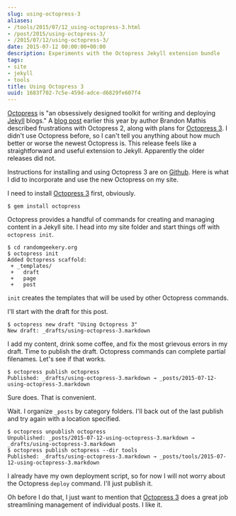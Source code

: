 ```yaml
---
slug: using-octopress-3
aliases:
- /tools/2015/07/12_using-octopress-3.html
- /post/2015/using-octopress-3/
- /2015/07/12/using-octopress-3/
date: 2015-07-12 00:00:00+00:00
description: Experiments with the Octopress Jekyll extension bundle
tags:
- site
- jekyll
- tools
title: Using Octopress 3
uuid: 1683f702-7c5e-459d-adce-d6829fe607f4
---
```

[Octopress]: http://octopress.org/
[Jekyll]: http://jekyllrb.com/
[blog post]: http://octopress.org/2015/01/15/octopress-3.0-is-coming/
[Octopress 3]: https://github.com/octopress/octopress
[Github]: https://github.com/octopress/octopress

[Octopress][] is "an obsessively designed toolkit for writing and deploying [Jekyll][] blogs."
A [blog post][] earlier this year by author Brandon Mathis described frustrations with
Octopress 2, along with plans for [Octopress 3][]. I didn't use Octopress before, so I can't 
tell you anything about how much better or worse the newest Octopress is. This release
feels like a straightforward and useful extension to Jekyll. Apparently the older releases
did not.
<!-- TEASER_END -->

Instructions for installing and using Octopress 3 are on [Github][]. Here is what I did to 
incorporate and use the new Octopress on my site.

I need to install [Octopress 3][] first, obviously.

    $ gem install octopress

Octopress provides a handful of commands for creating and managing content in a Jekyll
site. I head into my site folder and start things off with `octopress init`.

    $ cd randomgeekery.org
    $ octopress init
    Added Octopress scaffold:
     + _templates/
     +   draft
     +   page
     +   post

`init` creates the templates that will be used by other Octopress commands.

I'll start with the draft for this post.

    $ octopress new draft "Using Octopress 3"
    New draft: _drafts/using-octopress-3.markdown

I add my content, drink some coffee, and fix the most grievous errors in my draft. Time to publish
the draft. Octopress commands can complete partial filenames. Let's see if that works.

    $ octopress publish octopress
    Published: _drafts/using-octopress-3.markdown → _posts/2015-07-12-using-octopress-3.markdown

Sure does. That is convenient.

Wait. I organize `_posts` by category folders. I'll back out of the last publish and try again
with a location specified.

    $ octopress unpublish octopress
    Unpublished: _posts/2015-07-12-using-octopress-3.markdown → _drafts/using-octopress-3.markdown
    $ octopress publish octopress --dir tools
    Published: _drafts/using-octopress-3.markdown → _posts/tools/2015-07-12-using-octopress-3.markdown

I already have my own deployment script, so for now I will not worry about the Octopress `deploy` command.
I'll just publish it.

Oh before I do that, I just want to mention that [Octopress 3][] does a
great job streamlining management of individual posts. I like it.